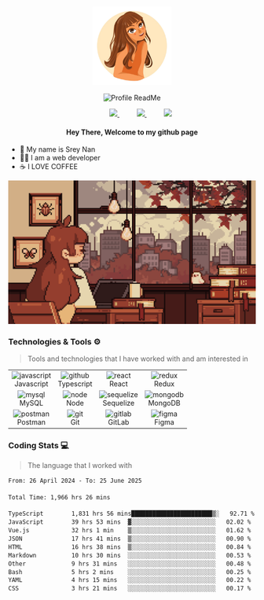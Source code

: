 <div align="center">
  <img src="assets/images/avatar.png" width="160px">
  
![Profile ReadMe](https://komarev.com/ghpvc/?username=SreyNann&color=blueviolet&base=1234&abbreviated=true&label=PROFILE+VIEWS)

  <div>
    &nbsp;&nbsp;&nbsp;&nbsp;&nbsp;&nbsp;&nbsp;&nbsp;
    <a href="https://www.linkedin.com/in/soeun-sreynan/" target="_blank">
    <img src="https://img.shields.io/badge/Linkedin-%231DA1F2.svg?style=for-the-badge&logo=Linkedin&logoColor=white">
    </a>
    &nbsp;&nbsp;&nbsp;&nbsp;&nbsp;&nbsp;&nbsp;&nbsp;
    <a href="https://discordapp.com/users/1123865070829576303" target="_blank">
    <img src="https://img.shields.io/badge/Discord-7289da?style=for-the-badge&logo=Discord&logoColor=white">
    </a>
    &nbsp;&nbsp;&nbsp;&nbsp;&nbsp;&nbsp;&nbsp;&nbsp;
    <a href="https://t.me/soeun_sreynan/" target="_blank">
    <img src="https://img.shields.io/badge/telegram-2CA5E0?style=for-the-badge&logo=telegram&logoColor=white">
    </a>
  </div>

<h4 >
Hey There, Welcome to my github page
</h4>

</div>

- 🌱 My name is Srey Nan
- 👩‍💻 I am a web developer
- ☕️ I LOVE COFFEE
<div align="center">  
  <img alt="banner.gif" src="assets/images/banner.webp">
</div>

### Technologies & Tools ⚙️

> Tools and technologies that I have worked with and am interested in

<table width="100%" align="center">
  <tr >
    <td align="center">
      <img src="https://techstack-generator.vercel.app/js-icon.svg" width="64" height="64" alt="javascript" />
      <br>Javascript
    </td>
    <td align="center">
        <img src="https://techstack-generator.vercel.app/ts-icon.svg" width="64" height="64" alt="github" />
      <br>Typescript
    </td>
    <td align="center">
        <img src="https://techstack-generator.vercel.app/react-icon.svg" width="48" height="64" alt="react" />
      <br>React
    </td>
    <td align="center">
        <img src="https://techstack-generator.vercel.app/redux-icon.svg" width="48" height="64" alt="redux" />
      <br>Redux
    </td>
  </tr>
  <tr>
    <td align="center" >
        <img src="https://skillicons.dev/icons?i=mysql" width="48" height="64" alt="mysql" />
      <br>MySQL
    </td>
    <td align="center">
      <img src="https://skillicons.dev/icons?i=nodejs" width="48" height="64" alt="node" />
      <br>Node
    </td>
    <td align="center" >
        <img src="https://skillicons.dev/icons?i=sequelize" width="48" height="64" alt="sequelize" />
      <br>Sequelize
    </td>
    <td align="center">
        <img src="https://skillicons.dev/icons?i=mongodb" width="48" height="64" alt="mongodb" />
      <br>MongoDB
    </td> 
  </tr>
  <tr>
    <td align="center">
        <img src="https://skillicons.dev/icons?i=postman" width="48" height="64" alt="postman" />
      <br>Postman
    </td>
    <td align="center">
        <img src="https://skillicons.dev/icons?i=git" width="48" height="64" alt="git" />
      <br>Git
    </td>
    <td align="center">
        <img src="https://skillicons.dev/icons?i=gitlab" width="48" height="64" alt="gitlab" />
      <br>GitLab
    </td>
    <td align="center">
        <img src="https://skillicons.dev/icons?i=figma" width="48" height="64" alt="figma" />
      <br>Figma
    </td>
  </tr>
</table>

### Coding Stats 💻

> The language that I worked with

<!--START_SECTION:waka-->

```txt
From: 26 April 2024 - To: 25 June 2025

Total Time: 1,966 hrs 26 mins

TypeScript        1,831 hrs 56 mins███████████████████████▒░   92.71 %
JavaScript        39 hrs 53 mins  ▓░░░░░░░░░░░░░░░░░░░░░░░░   02.02 %
Vue.js            32 hrs 1 min    ▒░░░░░░░░░░░░░░░░░░░░░░░░   01.62 %
JSON              17 hrs 41 mins  ▒░░░░░░░░░░░░░░░░░░░░░░░░   00.90 %
HTML              16 hrs 38 mins  ▒░░░░░░░░░░░░░░░░░░░░░░░░   00.84 %
Markdown          10 hrs 30 mins  ░░░░░░░░░░░░░░░░░░░░░░░░░   00.53 %
Other             9 hrs 31 mins   ░░░░░░░░░░░░░░░░░░░░░░░░░   00.48 %
Bash              5 hrs 2 mins    ░░░░░░░░░░░░░░░░░░░░░░░░░   00.25 %
YAML              4 hrs 15 mins   ░░░░░░░░░░░░░░░░░░░░░░░░░   00.22 %
CSS               3 hrs 21 mins   ░░░░░░░░░░░░░░░░░░░░░░░░░   00.17 %
```

<!--END_SECTION:waka-->
